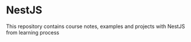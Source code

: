 # NestJS
This repository contains course notes, examples and projects with NestJS from learning process
